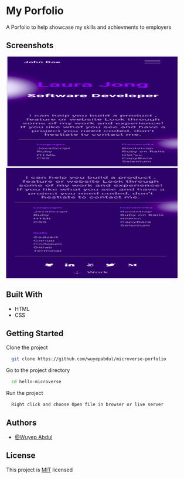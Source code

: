 # My Porfolio

A Porfolio to help showcase my skills and achievments to employers

## Screenshots

<img src="images/mobile-view.png" width='468' height="300">

<img src="images/mobile-view2.png" width='468' height="300">

## Built With

- HTML
- CSS

## Getting Started

Clone the project

```bash
  git clone https://github.com/wuyepabdul/microverse-porfolio
```

Go to the project directory

```bash
  cd hello-microverse
```

Run the project

```bash
  Right click and choose Open file in browser or live server

```

## Authors

- [@Wuyep Abdul](https://www.github.com/wuyepabdul)

## License

This project is [MIT](https://choosealicense.com/licenses/mit/) licensed
